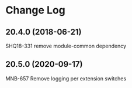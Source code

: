 # Change Log
## 20.4.0 (2018-06-21)
SHQ18-331 remove module-common dependency


## 20.5.0 (2020-09-17)
MNB-657 Remove logging per extension switches


